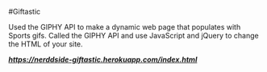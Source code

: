 #Giftastic

Used the GIPHY API to make a dynamic web page that populates with Sports gifs. 
Called the GIPHY API and use JavaScript and jQuery to change the HTML of your site.

***https://nerddside-giftastic.herokuapp.com/index.html***
